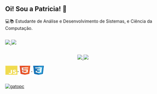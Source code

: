 ## Oi! Sou a Patricia! 👋

💻📚 Estudante de Análise e Desenvolvimento de Sistemas, e Ciência da Computação.

 ##
  
  <div> 
 	<a href = "mailto:patriciapvaldevino@gmail.com"><img src="https://img.shields.io/badge/Gmail-D14836?style=for-the-badge&logo=gmail&logoColor=white" target="_blank">    </a>
  <a href="https://www.linkedin.com/in/patriciapvaldeviino" target="_blank"><img src="https://img.shields.io/badge/-LinkedIn-%230077B5?style=for-the-badge&logo=linkedin&logoColor=white" target="_blank"></a> 
  </div>

##
<div align="center">
  <a href="https://github.com/PatValdevino">
  <img height="180em" src="https://github-readme-stats.vercel.app/api?username=PatValdevino&show_icons=true&theme=dracula&include_all_commits=true&count_private=true"/>
  <img height="180em" src="https://github-readme-stats.vercel.app/api/top-langs/?username=PatValdevino&layout=compact&langs_count=7&theme=dracula"/>
</div>
  
  <div style="display: inline_block"><br>
  <img align="center" alt="Js" height="30" width="40" src="https://raw.githubusercontent.com/devicons/devicon/master/icons/javascript/javascript-plain.svg">
  <img align="center" alt="HTML" height="30" width="40" src="https://raw.githubusercontent.com/devicons/devicon/master/icons/html5/html5-original.svg">
  <img align="center" alt="CSS" height="30" width="40" src="https://raw.githubusercontent.com/devicons/devicon/master/icons/css3/css3-original.svg">
</div>
 
  ##
  
  ![gatopc](https://user-images.githubusercontent.com/104471849/169604709-e9884ec5-b1ee-4cab-9629-2d1d15c6f68e.gif)
  
